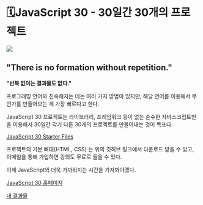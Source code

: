 # 🗓️JavaScript 30 - 30일간 30개의 프로젝트

![](https://javascript30.com/images/JS3-social-share.png)

## "There is no formation without repetition."

**"반복 없이는 결과물도 없다."**

프로그래밍 언어와 친숙해지는 데는 여러 가지 방법이 있지만, 해당 언어를 이용해서 무언가를 만들어보는 게 가장 빠르다고 한다.

JavaScript 30 프로젝트는 라이브러리, 프레임워크 등이 없는 순수한 자바스크립트만을 이용해서 30일간 각기 다른 30개의 프로젝트를 만들어내는 것이 목표다.

[JavaScript 30 Starter Files](https://github.com/wesbos/JavaScript30)

프로젝트의 기본 뼈대(HTML, CSS) 는 위의 깃허브 링크에서 다운로드 받을 수 있고, 이메일을 통해 가입하면 강의도 무료로 들을 수 있다.

이제 JavaScript와 더욱 가까워지는 시간을 가져봐야겠다.

[JavaScript 30 홈페이지](https://javascript30.com/)

[내 결과물](https://mjn9ine.github.io/javascript-30days/)

